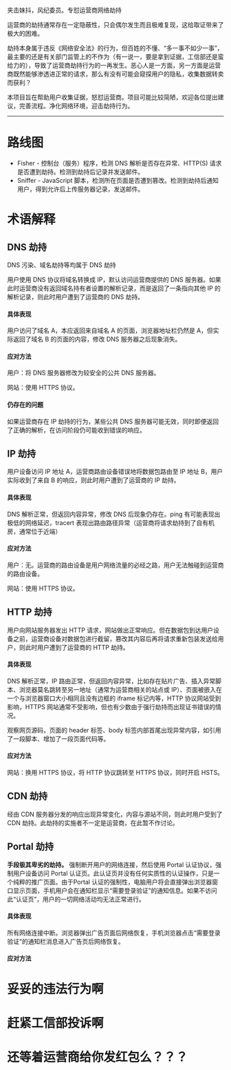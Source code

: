 夹击妹抖，风纪委员。专怼运营商网络劫持

运营商的劫持通常存在一定隐蔽性，只会偶尔发生而且极难复现，这给取证带来了极大的困难。

劫持本身属于违反《网络安全法》的行为，但百姓的不懂、“多一事不如少一事”，最主要的还是有关部门监管上的不作为（有一说一，要是拿到证据，工信部还是蛮给力的），导致了运营商劫持行为的一再发生。恶心人是一方面，另一方面是运营商既然能够渗透进正常的请求，那么有没有可能会窥探用户的隐私，收集数据转卖而获利？

本项目旨在帮助用户收集证据，怒怼运营商。项目可能比较简陋，欢迎各位提出建议，完善流程。净化网络环境，迎击劫持行为。

---

路线图
===

* Fisher - 控制台（服务）程序，检测 DNS 解析是否存在异常、HTTP(S) 请求是否遭到劫持。检测到劫持后记录并发送邮件。
* Sniffer - JavaScript 脚本，检测所在页面是否遭到篡改。检测到劫持后通知用户，得到允许后上传服务器记录，发送邮件。

术语解释
====

## DNS 劫持

DNS 污染、域名劫持等均属于 DNS 劫持

用户使用 DNS 协议将域名转换成 IP，默认访问运营商提供的 DNS 服务器。如果此时运营商没有返回域名持有者设置的解析记录，而是返回了一条指向其他 IP 的解析记录，则此时用户遭到了运营商的 DNS 劫持。

#### 具体表现

用户访问了域名 A，本应返回来自域名 A 的页面，浏览器地址栏仍然是 A，但实际返回了域名 B 的页面的内容，修改 DNS 服务器之后现象消失。

#### 应对方法

用户：将 DNS 服务器修改为较安全的公共 DNS 服务器。

网站：使用 HTTPS 协议。

#### 仍存在的问题

如果运营商存在 IP 劫持的行为，某些公共 DNS 服务器可能无效，同时即便返回了正确的解析，在访问阶段仍可能收到错误的响应。

## IP 劫持

用户设备访问 IP 地址 A，运营商路由设备错误地将数据包路由至 IP 地址 B，用户实际收到了来自 B 的响应，则此时用户遭到了运营商的 IP 劫持。

#### 具体表现

DNS 解析正常，但返回内容异常，修改 DNS 后现象仍存在。ping 有可能表现出极低的网络延迟，tracert 表现出路由路径异常（运营商将请求劫持到了自有机房，通常位于近端）

#### 应对方法

用户：无。运营商的路由设备是用户网络流量的必经之路，用户无法触碰到运营商的路由设备。

网站：使用 HTTPS 协议。

## HTTP 劫持

用户向网站服务器发出 HTTP 请求，网站做出正常响应。但在数据包到达用户设备之前，运营商设备对数据包进行截留，篡改其内容后再将请求重新包装发送给用户，则此时用户遭到了运营商的 HTTP 劫持。

#### 具体表现

DNS 解析正常，IP 路由正常，但返回内容异常，比如存在贴片广告、插入异常脚本、浏览器莫名跳转至另一地址（通常为运营商相关的站点或 IP）、页面被嵌入在一个与浏览器窗口大小相同且没有边框的 iframe 标记内等，HTTP 协议网站受到影响，HTTPS 网站通常不受影响，但也有少数由于强行劫持而出现证书错误的情况。

观察网页源码，页面的 header 标签、body 标签内部首尾出现异常内容，如引用了一段脚本、增加了一段页面代码等。

#### 应对方法

网站：换用 HTTPS 协议，将 HTTP 协议跳转至 HTTPS 协议，同时开启 HSTS。

## CDN 劫持

经由 CDN 服务器分发的响应出现异常变化，内容与源站不同，则此时用户受到了 CDN 劫持。此劫持的实施者不一定是运营商，在此暂不作讨论。

## Portal 劫持

**手段极其卑劣的劫持。** 强制断开用户的网络连接，然后使用 Portal 认证协议，强制用户设备访问 Portal 认证页。此认证页并没有任何实质性的认证操作，只是一个纯粹的推广页面。由于Portal 认证的强制性，电脑用户将会直接弹出浏览器窗口显示页面，手机用户会在通知栏显示“需要登录验证”的通知信息。如果不访问此“认证页”，用户的一切网络活动均无法正常进行。

#### 具体表现

所有网络连接中断。浏览器弹出广告页面后网络恢复，手机浏览器点击“需要登录验证”的通知栏消息进入广告页后网络恢复。

#### 应对方法

# 妥妥的违法行为啊
# 赶紧工信部投诉啊
# 还等着运营商给你发红包么？？？
